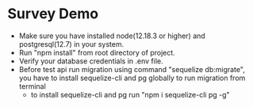 # Survey Demo

- Make sure you have installed node(12.18.3 or higher) and postgresql(12.7) in your system.
- Run "npm install" from root directory of project.
- Verify your database credentials in .env file.
- Before test api run migration using command "sequelize db:migrate", you have to install sequelize-cli and pg globally to run migration from terminal
  - to install sequelize-cli and pg run "npm i sequelize-cli pg -g"